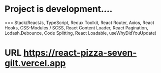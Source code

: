 # **Project is development....**
===
Stack(ReactJs, TypeScript, Redux Toolkit, React Router, Axios, React Hooks, CSS-Modules / SCSS, React Content Loader, React Pagination, Lodash.Debounce, Code Splitting, React Loadable, useWhyDidYouUpdate)

# **URL https://react-pizza-seven-gilt.vercel.app**
